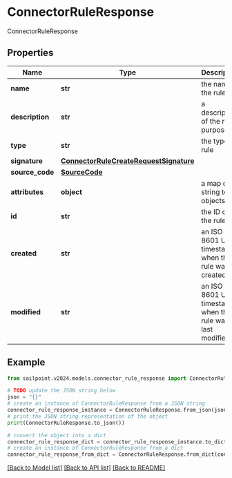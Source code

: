 # ConnectorRuleResponse

ConnectorRuleResponse

## Properties

Name | Type | Description | Notes
------------ | ------------- | ------------- | -------------
**name** | **str** | the name of the rule | 
**description** | **str** | a description of the rule&#39;s purpose | [optional] 
**type** | **str** | the type of rule | 
**signature** | [**ConnectorRuleCreateRequestSignature**](ConnectorRuleCreateRequestSignature.md) |  | [optional] 
**source_code** | [**SourceCode**](SourceCode.md) |  | 
**attributes** | **object** | a map of string to objects | [optional] 
**id** | **str** | the ID of the rule | 
**created** | **str** | an ISO 8601 UTC timestamp when this rule was created | 
**modified** | **str** | an ISO 8601 UTC timestamp when this rule was last modified | [optional] 

## Example

```python
from sailpoint.v2024.models.connector_rule_response import ConnectorRuleResponse

# TODO update the JSON string below
json = "{}"
# create an instance of ConnectorRuleResponse from a JSON string
connector_rule_response_instance = ConnectorRuleResponse.from_json(json)
# print the JSON string representation of the object
print(ConnectorRuleResponse.to_json())

# convert the object into a dict
connector_rule_response_dict = connector_rule_response_instance.to_dict()
# create an instance of ConnectorRuleResponse from a dict
connector_rule_response_from_dict = ConnectorRuleResponse.from_dict(connector_rule_response_dict)
```
[[Back to Model list]](../README.md#documentation-for-models) [[Back to API list]](../README.md#documentation-for-api-endpoints) [[Back to README]](../README.md)


